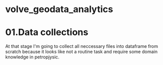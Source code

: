 # volve_geodata_analytics
# 01.Data collections
At that stage I'm going to collect all neccessary files into dataframe from scratch because it looks like not a routine task and require some domain knowledge in petropjysic.
